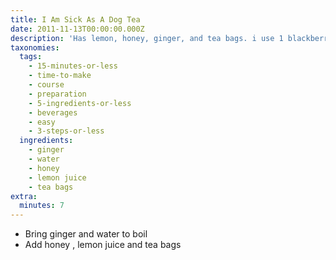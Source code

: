 ```yaml
---
title: I Am Sick As A Dog Tea
date: 2011-11-13T00:00:00.000Z
description: 'Has lemon, honey, ginger, and tea bags. i use 1 blackberry sage with regular.'
taxonomies:
  tags:
    - 15-minutes-or-less
    - time-to-make
    - course
    - preparation
    - 5-ingredients-or-less
    - beverages
    - easy
    - 3-steps-or-less
  ingredients:
    - ginger
    - water
    - honey
    - lemon juice
    - tea bags
extra:
  minutes: 7
---
```

 - Bring ginger and water to boil
 - Add honey , lemon juice and tea bags
